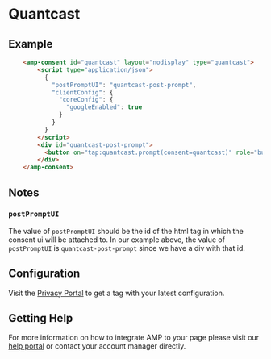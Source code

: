 <!---
Copyright 2020 The AMP HTML Authors. All Rights Reserved.

Licensed under the Apache License, Version 2.0 (the "License");
you may not use this file except in compliance with the License.
You may obtain a copy of the License at

      http://www.apache.org/licenses/LICENSE-2.0

Unless required by applicable law or agreed to in writing, software
distributed under the License is distributed on an "AS-IS" BASIS,
WITHOUT WARRANTIES OR CONDITIONS OF ANY KIND, either express or implied.
See the License for the specific language governing permissions and
limitations under the License.
-->

# Quantcast

## Example

```html
    <amp-consent id="quantcast" layout="nodisplay" type="quantcast">
        <script type="application/json">
          {
            "postPromptUI": "quantcast-post-prompt",
            "clientConfig": {
              "coreConfig": {
                "googleEnabled": true
              }
            }
          }
        </script>
        <div id="quantcast-post-prompt">
          <button on="tap:quantcast.prompt(consent=quantcast)" role="button">Privacy settings</button>
        </div>
    </amp-consent>
```

## Notes

### `postPromptUI`

The value of `postPromptUI` should be the id of the html tag in which the consent ui will be attached to. In our example above, the value of `postPromptUI` is `quantcast-post-prompt` since we have a div with that id.

## Configuration

Visit the [Privacy Portal](https://www.quantcast.com/protect/sites) to get a tag with your latest configuration.

## Getting Help

For more information on how to integrate AMP to your page please visit our [help portal](https://help.quantcast.com/hc/en-us/categories/360002940873-Quantcast-Choice) or contact your account manager directly.

